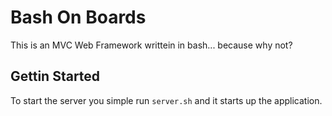 # Bash On Boards

This is an MVC Web Framework writtein in bash... because why not?

## Gettin Started

To start the server you simple run `server.sh` and it starts up the application.